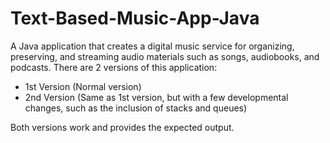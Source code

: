 # Text-Based-Music-App-Java
A Java application that creates a digital music service for organizing, preserving, and streaming audio materials such as songs, audiobooks, and podcasts. 
There are 2 versions of this application: 
- 1st Version (Normal version)
- 2nd Version (Same as 1st version, but with a few developmental changes, such as the inclusion of stacks and queues)

Both versions work and provides the expected output. 

